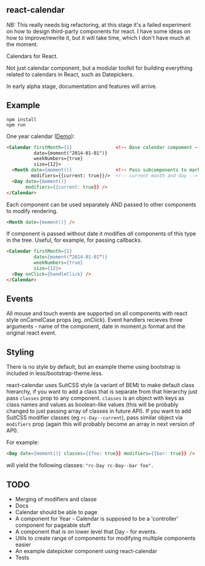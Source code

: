 react-calendar
--------------

*NB:* This really needs big refactoring, at this stage it's a failed experiment
on how to design third-party components for react. I have some ideas on how to
improve/rewrite it, but it will take time, which I don't have much at the moment.

Calendars for React.

Not just calendar component, but a modular toolkit for building everything
related to calendars in React, such as Datepickers.

In early alpha stage, documentation and features will arrive.

Example
-------

```
npm install
npm run
```

One year calendar ([Demo](http://freiksenet.github.io/react-calendar/)):

```html
<Calendar firstMonth={1}                <!-- Base calendar compoment -->
          date={moment("2014-01-01")}
          weekNumbers={true}
          size={12}>
  <Month date={moment()}                <!-- Pass subcomponents to mark -->
         modifiers={{current: true}}/>  <!-- current month and day -->
  <Day date={moment()}
       modifiers={{current: true}} />
</Calendar>
```

Each component can be used separately AND passed to other components to modify
rendering.

```html
<Month date={moment()} />
```

If component is passed without date it modifies *all* components of this type in
the tree. Useful, for example, for passing callbacks.

```html
<Calendar firstMonth={1}
          date={moment("2014-01-01")}
          weekNumbers={true}
          size={12}>
  <Day onClick={handleClick} />
</Calendar>
```

Events
------

All mouse and touch events are supported on all components with react style
onCamelCase props (eg. onClick). Event handlers recieves three arguments -
name of the component, date in moment.js format and the original react event.

Styling
-------

There is no style by default, but an example theme using bootstrap is included
in less/bootstrap-theme.less.

react-calendar uses SuitCSS style (a variant of BEM) to make default class hierarchy,
if you want to add a class that is separate from that hierarchy just pass `classes` 
prop to any component. `classes` is an object with keys as class names and values as
boolean-like values (this will be probably changed to just passing array of classes in 
future API). If you want to add SuitCSS modifier classes (eg `rc-Day--current`),
pass similar object via `modifiers` prop (again this will probably become an array 
in next version of API).

For example:

```html
<Day date={moment()} classes={{foo: true}} modifiers={{bar: true}} />
```

will yield the following classes: `"rc-Day rc-Day--bar foo".`

TODO
----

* Merging of modifiers and classe
* Docs
* Calendar should be able to page
* A component for Year - Calendar is supposed to be a 'controller' component for
  pageable stuff
* A component that is on lower level that Day - for events.
* Utils to create range of components for modifying multiple components easier
* An example datepicker component using react-calendar
* Tests
